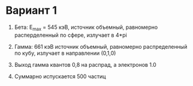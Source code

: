# Вариант 1

1. Бета: Е<sub>max</sub> = 545 кэВ, источник объемный, равномерно расперделенный по сфере, излучает в 4*pi

2. Гамма: 661 кэВ источник объемный, равномерно распределенный по кубу, излучает в направлении (0,1,0)

3. Выход гамма квантов 0,8 на распрад, а электронов 1.0

4. Суммарно испускается 500 частиц
